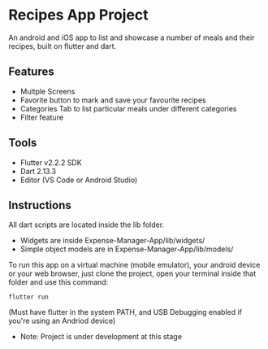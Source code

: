 # Recipes App Project
 
An android and iOS app to list and showcase a number of meals and their recipes, built on flutter and dart.

## Features 
 - Multple Screens
 - Favorite button to mark and save your favourite recipes
 - Categories Tab to list particular meals under different categories
 - Filter feature

## Tools
- Flutter v2.2.2 SDK
- Dart 2.13.3
- Editor (VS Code or Android Studio)

## Instructions

All dart scripts are located inside the lib folder.

- Widgets are inside Expense-Manager-App/lib/widgets/
- Simple object models are in Expense-Manager-App/lib/models/

To run this app on a virtual machine (mobile emulator), your android device or your web browser, just clone the project, open your terminal inside that folder and use this command: 
```
flutter run
```
(Must have flutter in the system PATH, and USB Debugging enabled if you're using an Andriod device)

- Note: Project is under development at this stage
